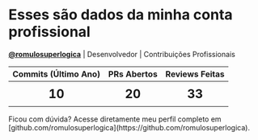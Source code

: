 # Esses são dados da minha conta profissional

**[@romulosuperlogica](https://github.com/romulosuperlogica)** | Desenvolvedor | Contribuições Profissionais
<p align="center">
  <table align="center" style="text-align: center;">
      <thead>
          <tr>
              <th style="font-size: 16px;">Commits (Último Ano)</th>
              <th style="font-size: 16px;">PRs Abertos</th>
              <th style="font-size: 16px;">Reviews Feitas</th>
          </tr>
      </thead>
      <tbody>
          <tr>
              <td style="font-size: 24px; font-weight: bold; padding: 10px 20px;">10</td>
              <td style="font-size: 24px; font-weight: bold; padding: 10px 20px;">20</td>
              <td style="font-size: 24px; font-weight: bold; padding: 10px 20px;">33</td>
          </tr>
      </tbody>
  </table>
</p>
Ficou com dúvida? Acesse diretamente meu perfil completo em [github.com/romulosuperlogica](https://github.com/romulosuperlogica).
